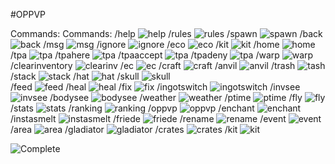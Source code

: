 #OPPVP




Commands:
Commands:
/help                ![help](https://progress-bar.dev/0/?scale=100&title=Complete&width=200&color=babaca&suffix=%)
/rules               ![rules](https://progress-bar.dev/0/?scale=100&title=Complete&width=200&color=babaca&suffix=%)
/spawn               ![spawn](https://progress-bar.dev/0/?scale=100&title=Complete&width=200&color=babaca&suffix=%)
/back                ![back](https://progress-bar.dev/0/?scale=100&title=Complete&width=200&color=babaca&suffix=%)
/msg                 ![msg](https://progress-bar.dev/0/?scale=100&title=Complete&width=200&color=babaca&suffix=%)
/ignore              ![ignore](https://progress-bar.dev/0/?scale=100&title=Complete&width=200&color=babaca&suffix=%)
/eco                 ![eco](https://progress-bar.dev/0/?scale=100&title=Complete&width=200&color=babaca&suffix=%)
/kit                 ![kit](https://progress-bar.dev/0/?scale=100&title=Complete&width=200&color=babaca&suffix=%)
/home                ![home](https://progress-bar.dev/0/?scale=100&title=Complete&width=200&color=babaca&suffix=%)
/tpa                 ![tpa](https://progress-bar.dev/0/?scale=100&title=Complete&width=200&color=babaca&suffix=%)
/tpahere             ![tpa](https://progress-bar.dev/0/?scale=100&title=Complete&width=200&color=babaca&suffix=%)
/tpaaccept           ![tpa](https://progress-bar.dev/0/?scale=100&title=Complete&width=200&color=babaca&suffix=%)
/tpadeny             ![tpa](https://progress-bar.dev/0/?scale=100&title=Complete&width=200&color=babaca&suffix=%)
/warp                ![warp](https://progress-bar.dev/0/?scale=100&title=Complete&width=200&color=babaca&suffix=%)
/clearinventory      ![clearinv](https://progress-bar.dev/0/?scale=100&title=Complete&width=200&color=babaca&suffix=%)
/ec                  ![ec](https://progress-bar.dev/0/?scale=100&title=Complete&width=200&color=babaca&suffix=%)
/craft               ![craft](https://progress-bar.dev/0/?scale=100&title=Complete&width=200&color=babaca&suffix=%)
/anvil               ![anvil](https://progress-bar.dev/0/?scale=100&title=Complete&width=200&color=babaca&suffix=%)
/trash               ![tash](https://progress-bar.dev/0/?scale=100&title=Complete&width=200&color=babaca&suffix=%)
/stack               ![stack](https://progress-bar.dev/0/?scale=100&title=Complete&width=200&color=babaca&suffix=%)
/hat                 ![hat](https://progress-bar.dev/0/?scale=100&title=Complete&width=200&color=babaca&suffix=%)
/skull               ![skull](https://progress-bar.dev/0/?scale=100&title=Complete&width=200&color=babaca&suffix=%)   
/feed                ![feed](https://progress-bar.dev/0/?scale=100&title=Complete&width=200&color=babaca&suffix=%)
/heal                ![heal](https://progress-bar.dev/0/?scale=100&title=Complete&width=200&color=babaca&suffix=%)
/fix                 ![fix](https://progress-bar.dev/0/?scale=100&title=Complete&width=200&color=babaca&suffix=%)
/ingotswitch         ![ingotswitch](https://progress-bar.dev/0/?scale=100&title=Complete&width=200&color=babaca&suffix=%)
/invsee              ![invsee](https://progress-bar.dev/0/?scale=100&title=Complete&width=200&color=babaca&suffix=%)
/bodysee             ![bodysee](https://progress-bar.dev/0/?scale=100&title=Complete&width=200&color=babaca&suffix=%)
/weather             ![weather](https://progress-bar.dev/0/?scale=100&title=Complete&width=200&color=babaca&suffix=%)
/ptime               ![ptime](https://progress-bar.dev/0/?scale=100&title=Complete&width=200&color=babaca&suffix=%)
/fly                 ![fly](https://progress-bar.dev/0/?scale=100&title=Complete&width=200&color=babaca&suffix=%)
/stats               ![stats](https://progress-bar.dev/0/?scale=100&title=Complete&width=200&color=babaca&suffix=%)
/ranking             ![ranking](https://progress-bar.dev/0/?scale=100&title=Complete&width=200&color=babaca&suffix=%)
/oppvp               ![oppvp](https://progress-bar.dev/0/?scale=100&title=Complete&width=200&color=babaca&suffix=%)
/enchant             ![enchant](https://progress-bar.dev/0/?scale=100&title=Complete&width=200&color=babaca&suffix=%)
/instasmelt          ![instasmelt](https://progress-bar.dev/0/?scale=100&title=Complete&width=200&color=babaca&suffix=%)
/friede              ![friede](https://progress-bar.dev/0/?scale=100&title=Complete&width=200&color=babaca&suffix=%)
/rename              ![rename](https://progress-bar.dev/0/?scale=100&title=Complete&width=200&color=babaca&suffix=%)
/event               ![event](https://progress-bar.dev/0/?scale=100&title=Complete&width=200&color=babaca&suffix=%)
/area                ![area](https://progress-bar.dev/0/?scale=100&title=Complete&width=200&color=babaca&suffix=%)
/gladiator           ![gladiator](https://progress-bar.dev/0/?scale=100&title=Complete&width=200&color=babaca&suffix=%)
/crates              ![crates](https://progress-bar.dev/0/?scale=100&title=Complete&width=200&color=babaca&suffix=%)
/kit                 ![kit](https://progress-bar.dev/0/?scale=100&title=Complete&width=200&color=babaca&suffix=%)













![Complete](https://progress-bar.dev/0/?scale=100&title=Complete&width=200&color=babaca&suffix=%)
